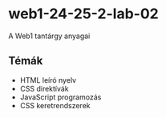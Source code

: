 # web1-24-25-2-lab-02
A Web1 tantárgy anyagai

## Témák
- HTML leíró nyelv
- CSS direktívák
- JavaScript programozás
- CSS keretrendszerek